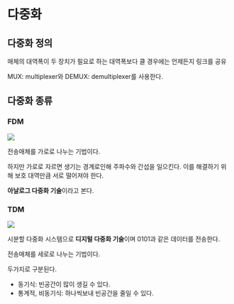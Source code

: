# 다중화

## 다중화 정의

매체의 대역폭이 두 장치가 필요로 하는 대역폭보다 클 경우에는 언제든지 링크를 공유

MUX: multiplexer와 DEMUX: demultiplexer를 사용한다.

## 다중화 종류

### FDM

<img src="https://github.com/team-xquare/xquare-frontend/assets/100929676/eeedcc3b-d689-4dcb-93d2-12522334b6da">

전송매체를 가로로 나누는 기법이다.

하지만 가로로 자르면 생기는 경계로인해 주파수와 간섭을 일으킨다. 이를 해결하기 위해 보호 대역만큼 서로 떨어져야 한다.

**아날로그 다중화 기술**이라고 본다.

### TDM

<img src="https://github.com/team-xquare/xquare-frontend/assets/100929676/f4b3c8d2-6f22-4580-99b9-40948e549d98">

시분할 다중화 시스템으로 **디지털 다중화 기술**이며 0101과 같은 데이터를 전송한다.

전송매체를 세로로 나누는 기법이다.

두가지로 구분된다.

- 동기식: 빈공간이 많이 생길 수 있다.
- 통계적, 비동기식: 하나씩보내 빈공간을 줄일 수 있다.